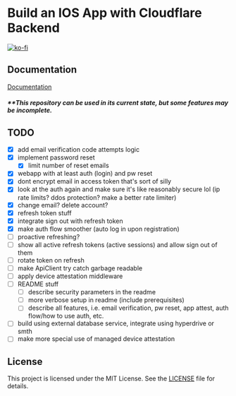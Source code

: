 # Build an IOS App with Cloudflare Backend

[![ko-fi](https://ko-fi.com/img/githubbutton_sm.svg)](https://ko-fi.com/U7U21CUEQD)

## Documentation

[Documentation](https://rlajustin.com/rn-cf-docs)

##### \*\*This repository can be used in its current state, but some features may be incomplete.

## TODO

- [x] add email verification code attempts logic
- [x] implement password reset
  - [x] limit number of reset emails
- [x] webapp with at least auth (login) and pw reset
- [x] dont encrypt email in access token that's sort of silly
- [x] look at the auth again and make sure it's like reasonably secure lol (ip rate limits? ddos protection? make a better rate limiter)
- [x] change email? delete account?
- [x] refresh token stuff
- [x] integrate sign out with refresh token
- [x] make auth flow smoother (auto log in upon registration)
- [ ] proactive refreshing?
- [ ] show all active refresh tokens (active sessions) and allow sign out of them
- [ ] rotate token on refresh
- [ ] make ApiClient try catch garbage readable
- [ ] apply device attestation middleware
- [ ] README stuff
  - [ ] describe security parameters in the readme
  - [ ] more verbose setup in readme (include prerequisites)
  - [ ] describe all features, i.e. email verification, pw reset, app attest, auth flow/how to use auth, etc.
- [ ] build using external database service, integrate using hyperdrive or smth
- [ ] make more special use of managed device attestation

## License

This project is licensed under the MIT License. See the [LICENSE](./LICENSE) file for details.
